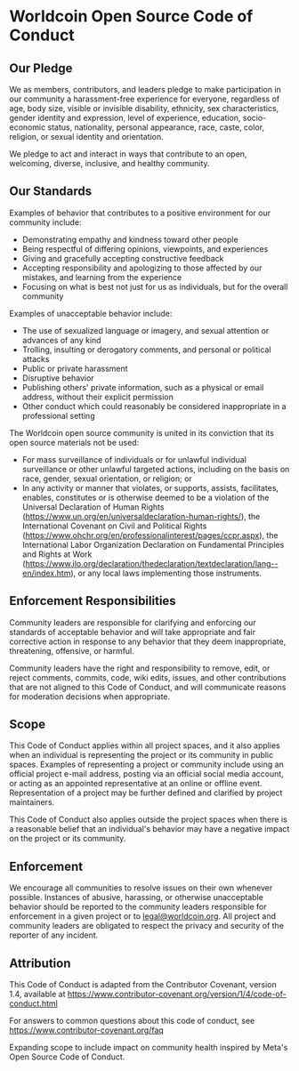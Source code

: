 # Worldcoin Open Source Code of Conduct

## Our Pledge

We as members, contributors, and leaders pledge to make participation in our
community a harassment-free experience for everyone, regardless of age, body
size, visible or invisible disability, ethnicity, sex characteristics, gender
identity and expression, level of experience, education, socio-economic status,
nationality, personal appearance, race, caste, color, religion, or sexual
identity and orientation.

We pledge to act and interact in ways that contribute to an open, welcoming,
diverse, inclusive, and healthy community.

## Our Standards

Examples of behavior that contributes to a positive environment for our
community include:
- Demonstrating empathy and kindness toward other people
- Being respectful of differing opinions, viewpoints, and experiences
- Giving and gracefully accepting constructive feedback
- Accepting responsibility and apologizing to those affected by our mistakes,
  and learning from the experience
- Focusing on what is best not just for us as individuals, but for the overall
  community

Examples of unacceptable behavior include:
- The use of sexualized language or imagery, and sexual attention or advances
  of any kind
- Trolling, insulting or derogatory comments, and personal or political attacks
- Public or private harassment
- Disruptive behavior
- Publishing others' private information, such as a physical or email address,
  without their explicit permission
- Other conduct which could reasonably be considered inappropriate in a
  professional setting

The Worldcoin open source community is united in its conviction that its open
source materials not be used:
- For mass surveillance of individuals or for unlawful individual surveillance
  or other unlawful targeted actions, including on the basis on race, gender,
  sexual orientation, or religion; or
- In any activity or manner that violates, or supports, assists, facilitates,
  enables, constitutes or is otherwise deemed to be a violation of the
  Universal Declaration of Human Rights
  (https://www.un.org/en/universaldeclaration-human-rights/), the International
  Covenant on Civil and Political Rights
  (https://www.ohchr.org/en/professionalinterest/pages/ccpr.aspx), the
  International Labor Organization Declaration on Fundamental Principles and
  Rights at Work
  (https://www.ilo.org/declaration/thedeclaration/textdeclaration/lang--en/index.htm),
  or any local laws implementing those instruments.

## Enforcement Responsibilities

Community leaders are responsible for clarifying and enforcing our standards of
acceptable behavior and will take appropriate and fair corrective action in
response to any behavior that they deem inappropriate, threatening, offensive,
or harmful.

Community leaders have the right and responsibility to remove, edit, or reject
comments, commits, code, wiki edits, issues, and other contributions that are
not aligned to this Code of Conduct, and will communicate reasons for
moderation decisions when appropriate.

## Scope

This Code of Conduct applies within all project spaces, and it also applies
when an individual is representing the project or its community in public
spaces. Examples of representing a project or community include using an
official project e-mail address, posting via an official social media account,
or acting as an appointed representative at an online or offline event.
Representation of a project may be further defined and clarified by project
maintainers.

This Code of Conduct also applies outside the project spaces when there is a
reasonable belief that an individual's behavior may have a negative impact on
the project or its community.

## Enforcement

We encourage all communities to resolve issues on their own whenever possible.
Instances of abusive, harassing, or otherwise unacceptable behavior should be
reported to the community leaders responsible for enforcement in a given
project or to legal@worldcoin.org. All project and community leaders are
obligated to respect the privacy and security of the reporter of any incident.

## Attribution

This Code of Conduct is adapted from the Contributor Covenant, version 1.4,
available at
https://www.contributor-covenant.org/version/1/4/code-of-conduct.html

For answers to common questions about this code of conduct, see
https://www.contributor-covenant.org/faq

Expanding scope to include impact on community health inspired by Meta's Open
Source Code of Conduct.